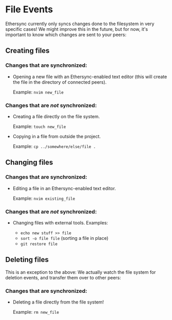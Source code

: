 # File Events

Ethersync currently only syncs changes done to the filesystem in very specific cases! We might improve this in the future, but for now, it's important to know which changes are sent to your peers:

## Creating files

### Changes that are synchronized:

- Opening a new file with an Ethersync-enabled text editor (this will create the file in the directory of connected peers).

    Example: `nvim new_file`

### Changes that are *not* synchronized:

- Creating a file directly on the file system.

    Example: `touch new_file`

- Copying in a file from outside the project.

    Example: `cp ../somewhere/else/file .`

## Changing files

### Changes that are synchronized:

- Editing a file in an Ethersync-enabled text editor.

    Example: `nvim existing_file`

### Changes that are *not* synchronized:

- Changing files with external tools. Examples:

    - `echo new stuff >> file`
    - `sort -o file file` (sorting a file in place)
    - `git restore file`

## Deleting files

This is an exception to the above: We actually watch the file system for deletion events, and transfer them over to other peers:

### Changes that are synchronized:

- Deleting a file directly from the file system!

    Example: `rm new_file`
